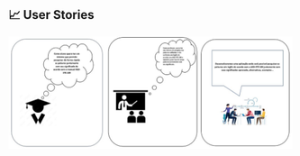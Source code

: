 ## :chart_with_upwards_trend: User Stories 

![User Stories](https://github.com/equipe-tetris/itseasy/blob/master/resource/images/userstories/userstories.jpeg "User Stories")<br>


